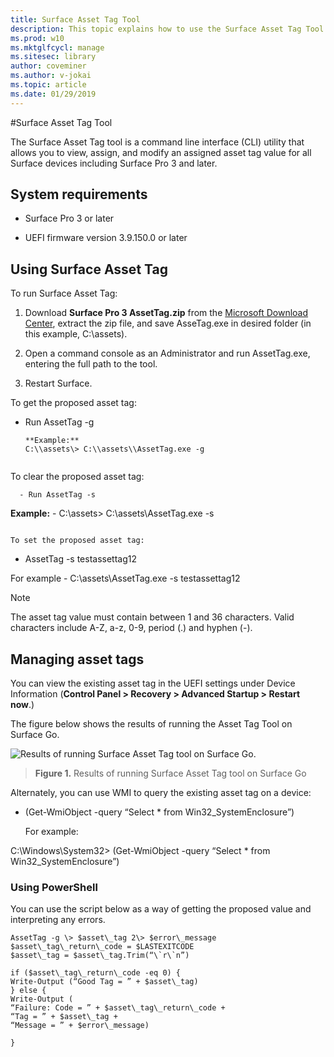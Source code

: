 ```yaml
---
title: Surface Asset Tag Tool
description: This topic explains how to use the Surface Asset Tag Tool.
ms.prod: w10
ms.mktglfcycl: manage
ms.sitesec: library
author: coveminer
ms.author: v-jokai
ms.topic: article
ms.date: 01/29/2019
---
```


#Surface Asset Tag Tool

The Surface Asset Tag tool is a command line interface (CLI) utility
that allows you to view, assign, and modify an assigned asset tag value
for all Surface devices including Surface Pro 3 and later.

## System requirements

  - Surface Pro 3 or later

  - UEFI firmware version 3.9.150.0 or later

## Using Surface Asset Tag 

To run Surface Asset Tag:

1.  Download **Surface Pro 3 AssetTag.zip** from the [Microsoft Download
    Center](http://www.microsoft.com/en-us/download/details.aspx?id=44076),
    extract the zip file, and save AsseTag.exe in desired folder (in
    this example, C:\\assets).

2.  Open a command console as an Administrator and run AssetTag.exe,
    entering the full path to the tool.

3.  Restart Surface.

To get the proposed asset tag:

  - Run AssetTag -g 
    ```
    **Example:**
    C:\\assets\> C:\\assets\\AssetTag.exe -g
   
To clear the proposed asset tag:
```
  - Run AssetTag -s
```
 **Example:** - C:\\assets\> C:\\assets\\AssetTag.exe -s
```
 
To set the proposed asset tag:

```
  - AssetTag -s testassettag12

For example - C:\\assets\\AssetTag.exe -s testassettag12


>[!NOTE]
>The asset tag value must contain between 1 and 36 characters.
Valid characters include A-Z, a-z, 0-9, period (.) and hyphen (-).


	
	

## Managing asset tags

You can view the existing asset tag in the UEFI settings under Device
Information (**Control Panel \> Recovery \> Advanced Startup \> Restart
now**.)

The figure below shows the results of running the Asset Tag Tool on
Surface Go.

![Results of running Surface Asset Tag tool on Surface Go.
](media/image1.png)

> **Figure 1.** Results of running Surface Asset Tag tool on Surface Go

Alternately, you can use WMI to query the existing asset tag on a
device:

  - (Get-WmiObject -query “Select \* from Win32\_SystemEnclosure”)
    
    For example:

C:\\Windows\\System32\> (Get-WmiObject -query “Select \* from
Win32\_SystemEnclosure”)

### Using PowerShell

You can use the script below as a way of getting the proposed value and
interpreting any errors.

 ```
AssetTag -g \> $asset\_tag 2\> $error\_message  
$asset\_tag\_return\_code = $LASTEXITCODE  
$asset\_tag = $asset\_tag.Trim(“\`r\`n”)

if ($asset\_tag\_return\_code -eq 0) {  
Write-Output (“Good Tag = ” + $asset\_tag)  
} else {  
Write-Output (  
“Failure: Code = ” + $asset\_tag\_return\_code +  
“Tag = ” + $asset\_tag +  
“Message = ” + $error\_message)

}
 ```
